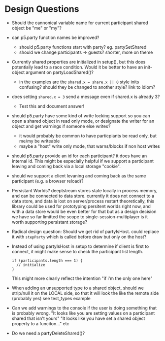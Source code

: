 # Design Questions

- Should the cannonical variable name for current participant shared object be "me" or "my"?

- can p5.party function names be improved?

  - should p5.party functions start with party? eg. partySetShared
  - should we change participants -> guests? shorter, more on theme

- Currently shared properties are initialized in setup(), but this does potentially lead to a race condition. Would it be better to have an init-object argument on partyLoadShared()?

  - in the examples are the `shared.x = share.x || 0` style inits confusing? should they be changed to another style? link to idiom?

- does setting `shared.x = 3` send a message even if shared.x is already 3?

  - Test this and document answer!

- should p5.party have some kind of write locking support so you can open a shared object in read only mode, or designate the writer for an object and get warnings if someone else writes?

  - it would probably be common to have particpiants be read only, but me/my be writeable
  - maybe a "host" write only mode, that warns/blocks if non host writes

- should p5.party provide an id for each participant? it does have an internal id. This might be especially helpful if we support a participant leaving and coming back via a local storage "cookie".

- should we support a client levaning and coming back as the same participant (e.g. a browser reload)?

- Persistant Worlds?
  deeptstream stores state locally in process memory, and can be connected to data store. currently it does not connect to a data store, and data is lost on server/process restart
  theoretically, this library could be used for prototyping persitent worlds right now, and with a data store would be even better for that
  but as a design decision we have so far limitted the scope to single-session-multiplayer
  is it worth supporting persistant storage?

- Radical design question: Should we get rid of partyIsHost. could replace it with `stepParty` which is called before draw but only on the host?

- Instead of using partyIsHost in setup to determine if client is first to connect, it might make sense to check the participant list length.

  ```
  if (participants.length === 1) {
    // initialize
  }
  ```

  This might more clearly reflect the intention "if i'm the only one here"

- When adding an unsupported type to a shared object, should we strip/null it on the LOCAL side, so that it will look the like the remote side (probably yes) see test_types example

- Can we add warnings to the console if the user is doing something that is probably wrong. "It looks like you are setting values on a participant shared that isn't yours" "It looks like you have set a shared object property to a funciton..." etc

- Do we need a partyDeleteShared()?
